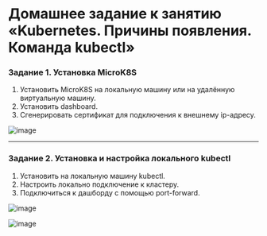 # Домашнее задание к занятию «Kubernetes. Причины появления. Команда kubectl»

### Задание 1. Установка MicroK8S

1. Установить MicroK8S на локальную машину или на удалённую виртуальную машину.
2. Установить dashboard.
3. Сгенерировать сертификат для подключения к внешнему ip-адресу.

![image](https://github.com/malkops/nah/assets/44001733/603009a5-026b-43fd-ba3c-adb5aa98a424)

------

### Задание 2. Установка и настройка локального kubectl
1. Установить на локальную машину kubectl.
2. Настроить локально подключение к кластеру.
3. Подключиться к дашборду с помощью port-forward.

![image](https://github.com/malkops/nah/assets/44001733/74ef6887-f8dc-482f-8089-3cb9b57eb9e0)

![image](https://github.com/malkops/nah/assets/44001733/ead6d58b-da3b-4771-bd71-273b871737e1)
